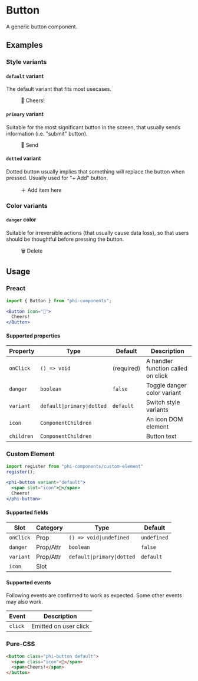 # Button

A generic button component.

## Examples
### Style variants
#### `default` variant

The default variant that fits most usecases.

<figure>
  <phi-button variant="default">
    <span slot="icon">🍺</span>
    Cheers!
  </phi-button>
</figure>

#### `primary` variant

Suitable for the most significant button in the screen, that usually sends information (i.e. "submit" button).

<figure>
  <phi-button variant="primary">
    <span slot="icon">📩</span>
    Send
  </phi-button>
</figure>

#### `dotted` variant

Dotted button usually implies that something will replace the button when pressed. Usually used for "+ Add" button.

<figure>
  <phi-button variant="dotted">
    <span slot="icon">＋</span>
    Add item here
  </phi-button>
</figure>

### Color variants
#### `danger` color

Suitable for irreversible actions (that usually cause data loss), so that users should be thoughtful before pressing the button.

<figure>
  <phi-button variant="primary" danger>
    <span slot="icon">🗑️</span>
    Delete
  </phi-button>
</figure>

## Usage
### Preact

``` jsx
import { Button } from "phi-components";

<Button icon="🍺">
  Cheers!
</Button>
```

#### Supported properties

| Property   | Type                       | Default    | Description                        |
|------------|----------------------------|------------|------------------------------------|
| `onClick`  | `() => void`               | (required) | A handler function called on click |
| `danger`   | `boolean`                  | `false`    | Toggle danger color variant        |
| `variant`  | `default\|primary\|dotted` | `default`  | Switch style variants              |
| `icon`     | `ComponentChildren`        |            | An icon DOM element                |
| `children` | `ComponentChildren`        |            | Button text                        |

### Custom Element

``` jsx
import register from "phi-components/custom-element"
register();

<phi-button variant="default">
  <span slot="icon">🍺</span>
  Cheers!
</phi-button>
```

#### Supported fields

| Slot      | Category  | Type                       | Default     |
|-----------|-----------|----------------------------|-------------|
| `onClick` | Prop      | `() => void\|undefined`    | `undefined` |
| `danger`  | Prop/Attr | `boolean`                  | `false`     |
| `variant` | Prop/Attr | `default\|primary\|dotted` | `default`   |
| `icon`    | Slot      |                            |             |

#### Supported events

Following events are confirmed to work as expected. Some other events may also work.

| Event   | Description           |
|---------|-----------------------|
| `click` | Emitted on user click |

### Pure-CSS

``` html
<button class="phi-button default">
  <span class="icon">🍺</span>
  <span>Cheers!</span>
</button>
```
